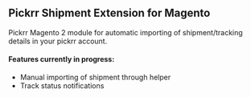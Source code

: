 ## Pickrr Shipment Extension for Magento

Pickrr Magento 2 module for automatic importing of shipment/tracking details in your pickrr account.

#### Features currently in progress: 

* Manual importing of shipment through helper
* Track status notifications
